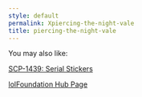 ```yaml
---
style: default
permalink: Xpiercing-the-night-vale
title: piercing-the-night-vale
---
```

You may also like:

[SCP-1439: Serial Stickers](http://scp-wiki.net/scp-1439)

[lolFoundation Hub Page](http://scp-wiki.net/lolfoundation-hub-page)
